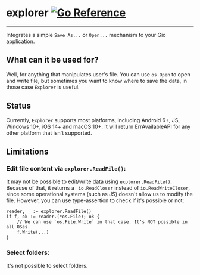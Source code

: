 # explorer [![Go Reference](https://pkg.go.dev/badge/gioui.org/x/explorer.svg)](https://pkg.go.dev/gioui.org/x/explorer)

-----------

Integrates a simple `Save As...` or `Open...` mechanism to your Gio application.

## What can it be used for?

Well, for anything that manipulates user's file. You can use `os.Open` to open and write file, 
but sometimes you want to know where to save the data, in those case `Explorer` is useful.

## Status

Currently, `Explorer` supports most platforms, including Android 6+, JS, Windows 10+, iOS 14+ and macOS 10+. It will 
return ErrAvailableAPI for any other platform that isn't supported.

## Limitations

### Edit file content via `explorer.ReadFile()`:

It may not be possible to edit/write data using `explorer.ReadFile()`. Because of that, it returns a `
io.ReadCloser` instead of `io.ReadWriteCloser`, since some operational systems (such as JS) doesn't
allow us to modify the file. However, you can use type-assertion to check if it's possible or not:

```
reader, _ := explorer.ReadFile()
if f, ok := reader.(*os.File); ok {
    // We can use `os.File.Write` in that case. It's NOT possible in all OSes.
    f.Write(...)
}
```

### Select folders:

It's not possible to select folders.
